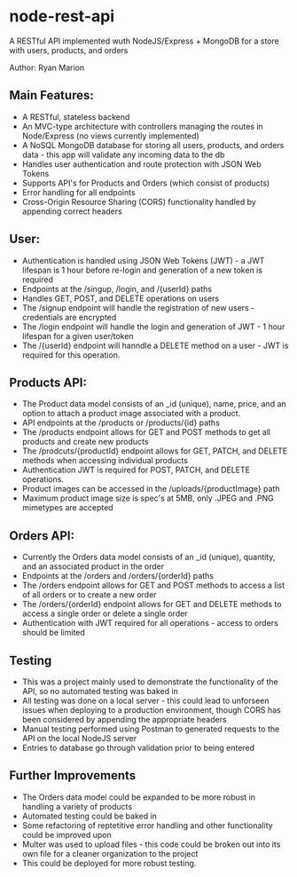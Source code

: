 # node-rest-api
A RESTful API implemented wuth NodeJS/Express + MongoDB for a store with users, products, and orders

Author: Ryan Marion

## Main Features:
- A RESTful, stateless backend
- An MVC-type architecture with controllers managing the routes in Node/Express (no views currently implemented)
- A NoSQL MongoDB database for storing all users, products, and orders data - this app will validate any incoming data to the db
- Handles user authentication and route protection with JSON Web Tokens
- Supports API's for Products and Orders (which consist of products)
- Error handling for all endpoints
- Cross-Origin Resource Sharing (CORS) functionality handled by appending correct headers

## User:
- Authentication is handled using JSON Web Tokens (JWT) - a JWT lifespan is 1 hour before re-login and generation of a new token is required
- Endpoints at the /singup, /login, and /{userId} paths
- Handles GET, POST, and DELETE operations on users
- The /signup endpoint will handle the registration of new users - credentials are encrypted
- The /login endpoint will handle the login and generation of JWT - 1 hour lifespan for a given user/token
- The /{userId} endpoint will hanndle a DELETE method on a user - JWT is required for this operation.

## Products API:
- The Product data model consists of an _id (unique), name, price, and an option to attach a product image associated with a product.
- API endpoints at the /products or /products/{id} paths
- The /products endpoint allows for GET and POST methods to get all products and create new products
- The /prodcuts/{productId} endpoint allows for GET, PATCH, and DELETE methods when accessing individual products
- Authentication JWT is required for POST, PATCH, and DELETE operations.
- Product images can be accessed in the /uploads/{productImage} path
- Maximum product image size is spec's at 5MB, only .JPEG and .PNG mimetypes are accepted

## Orders API:
- Currently the Orders data model consists of an _id (unique), quantity, and an associated product in the order
- Endpoints at the /orders and /orders/{orderId} paths
- The /orders endpoint allows for GET and POST methods to access a list of all orders or to create a new order
- The /orders/{orderId} endpoint allows for GET and DELETE methods to access a single order or delete a single order
- Authentication with JWT required for all operations - access to orders should be limited

## Testing
- This was a project mainly used to demonstrate the functionality of the API, so no automated testing was baked in
- All testing was done on a local server - this could lead to unforseen issues when deploying to a production environment, though CORS has been considered by appending the appropriate headers
- Manual testing performed using Postman to generated requests to the API on the local NodeJS server
- Entries to database go through validation prior to being entered

## Further Improvements
- The Orders data model could be expanded to be more robust in handling a variety of products
- Automated testing could be baked in
- Some refactoring of reptetitive error handling and other functionality could be improved upon
- Multer was used to upload files - this code could be broken out into its own file for a cleaner organization to the project
- This could be deployed for more robust testing.
